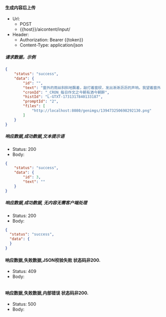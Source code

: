 #### 生成内容后上传

- Url: 
    - POST 
    - {{host}}/aicontent/input/
- Header: 
    - Authorization: Bearer {{token}}
    - Content-Type: application/json

##### 请求数据，示例
```json
{
    "status": "success",
    "data": {
        "id": "",
        "text": "窗外的雨丝斜斜地飘着，敲打着窗棂，发出淅淅沥沥的声响。我望着窗外，思绪也随着雨丝飘忽不定。......",
        "cronId": "_CRON_每日作文之今朝有酒今朝醉",
        "histId": "L-GTXT-1731317840133187",
        "promptId": "2",
        "files": [
            "http://localhost:8080/genimgs/139473250698292130.png"
        ]
    }
}
```

##### 响应数据,成功数据,文本提示语

- Status: 200
- Body:
    
```json
{
    "status": "success",
    "data": {
        "id": 3,
        "text": ""
    }
}
```

##### 响应数据,成功数据, 无内容无需客户端处理

- Status: 200
- Body:
    
```json
{
  "status": "success",
  "data": {
  }
}
```


#### 响应数据,失败数据,JSON校验失败 状态码非200.

- Status: 409
- Body:
    
```json

```

#### 响应数据,失败数据,内部错误 状态码非200.

- Status: 500
- Body:
    
```json

```